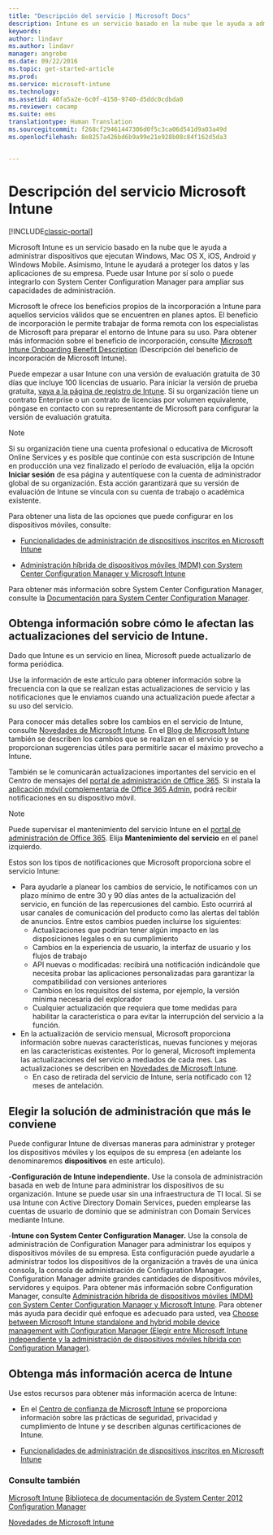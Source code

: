 ```yaml
---
title: "Descripción del servicio | Microsoft Docs"
description: Intune es un servicio basado en la nube que le ayuda a administrar dispositivos Windows, iOS, Mac OS X, Android y Windows Mobile.
keywords: 
author: lindavr
ms.author: lindavr
manager: angrobe
ms.date: 09/22/2016
ms.topic: get-started-article
ms.prod: 
ms.service: microsoft-intune
ms.technology: 
ms.assetid: 40fa5a2e-6c0f-4150-9740-d5ddc0cdbda0
ms.reviewer: cacamp
ms.suite: ems
translationtype: Human Translation
ms.sourcegitcommit: f268cf29461447306d0f5c3ca06d541d9a03a49d
ms.openlocfilehash: 8e8257a426bd6b9a99e21e928b08c84f162d5da3


---
```


# <a name="microsoft-intune-service-description"></a>Descripción del servicio Microsoft Intune

[!INCLUDE[classic-portal](../includes/classic-portal.md)]

Microsoft Intune es un servicio basado en la nube que le ayuda a administrar dispositivos que ejecutan Windows, Mac OS X, iOS, Android y Windows Mobile. Asimismo, Intune le ayudará a proteger los datos y las aplicaciones de su empresa. Puede usar Intune por sí solo o puede integrarlo con System Center Configuration Manager para ampliar sus capacidades de administración.

Microsoft le ofrece los beneficios propios de la incorporación a Intune para aquellos servicios válidos que se encuentren en planes aptos. El beneficio de incorporación le permite trabajar de forma remota con los especialistas de Microsoft para preparar el entorno de Intune para su uso. Para obtener más información sobre el beneficio de incorporación, consulte [Microsoft Intune Onboarding Benefit Description](http://go.microsoft.com/fwlink/?LinkId=619281) (Descripción del beneficio de incorporación de Microsoft Intune).

Puede empezar a usar Intune con una versión de evaluación gratuita de 30 días que incluye 100 licencias de usuario. Para iniciar la versión de prueba gratuita, [vaya a la página de registro de Intune](http://www.microsoft.com/en-us/server-cloud/products/microsoft-intune/). Si su organización tiene un contrato Enterprise o un contrato de licencias por volumen equivalente, póngase en contacto con su representante de Microsoft para configurar la versión de evaluación gratuita.

> [!NOTE]
> Si su organización tiene una cuenta profesional o educativa de Microsoft Online Services y es posible que continúe con esta suscripción de Intune en producción una vez finalizado el período de evaluación, elija la opción **Iniciar sesión** de esa página y autentíquese con la cuenta de administrador global de su organización. Esta acción garantizará que su versión de evaluación de Intune se vincula con su cuenta de trabajo o académica existente.

Para obtener una lista de las opciones que puede configurar en los dispositivos móviles, consulte:

-   [Funcionalidades de administración de dispositivos inscritos en Microsoft Intune](/intune/get-started/mobile-device-management-capabilities-in-microsoft-intune)

-   [Administración híbrida de dispositivos móviles (MDM) con System Center Configuration Manager y Microsoft Intune](https://technet.microsoft.com/library/mt627883.aspx)

Para obtener más información sobre System Center Configuration Manager, consulte la [Documentación para System Center Configuration Manager](https://technet.microsoft.com/library/mt346023.aspx).

## <a name="learn-how-intune-service-updates-affect-you"></a>Obtenga información sobre cómo le afectan las actualizaciones del servicio de Intune.
Dado que Intune es un servicio en línea, Microsoft puede actualizarlo de forma periódica.

Use la información de este artículo para obtener información sobre la frecuencia con la que se realizan estas actualizaciones de servicio y las notificaciones que le enviamos cuando una actualización puede afectar a su uso del servicio.

Para conocer más detalles sobre los cambios en el servicio de Intune, consulte [Novedades de Microsoft Intune](/intune/deploy-use/whats-new-in-microsoft-intune). En el [Blog de Microsoft Intune](http://blogs.technet.com/b/microsoftintune/) también se describen los cambios que se realizan en el servicio y se proporcionan sugerencias útiles para permitirle sacar el máximo provecho a Intune.

También se le comunicarán actualizaciones importantes del servicio en el Centro de mensajes del [portal de administración de Office 365](https://portal.office.com/Admin/Default.aspx). Si instala la [aplicación móvil complementaria de Office 365 Admin](https://support.office.com/article/Office-365-Admin-Mobile-App-e16f6421-2a1a-4142-bf9d-9846600a060a), podrá recibir notificaciones en su dispositivo móvil.

> [!NOTE]
> Puede supervisar el mantenimiento del servicio Intune en el [portal de administración de Office 365](https://portal.office.com/Admin/Default.aspx). Elija **Mantenimiento del servicio** en el panel izquierdo.  

Estos son los tipos de notificaciones que Microsoft proporciona sobre el servicio Intune:
-   Para ayudarle a planear los cambios de servicio, le notificamos con un plazo mínimo de entre 30 y 90 días antes de la actualización del servicio, en función de las repercusiones del cambio. Esto ocurrirá al usar canales de comunicación del producto como las alertas del tablón de anuncios. Entre estos cambios pueden incluirse los siguientes:
    * Actualizaciones que podrían tener algún impacto en las disposiciones legales o en su cumplimiento
    * Cambios en la experiencia de usuario, la interfaz de usuario y los flujos de trabajo
    * API nuevas o modificadas: recibirá una notificación indicándole que necesita probar las aplicaciones personalizadas para garantizar la compatibilidad con versiones anteriores
    * Cambios en los requisitos del sistema, por ejemplo, la versión mínima necesaria del explorador
    * Cualquier actualización que requiera que tome medidas para habilitar la característica o para evitar la interrupción del servicio a la función.
-   En la actualización de servicio mensual, Microsoft proporciona información sobre nuevas características, nuevas funciones y mejoras en las características existentes. Por lo general, Microsoft implementa las actualizaciones del servicio a mediados de cada mes. Las actualizaciones se describen en [Novedades de Microsoft Intune](/intune/deploy-use/whats-new-in-microsoft-intune).
    -   En caso de retirada del servicio de Intune, sería notificado con 12 meses de antelación.

## <a name="choose-the-management-solution-thats-right-for-you"></a>Elegir la solución de administración que más le conviene
Puede configurar Intune de diversas maneras para administrar y proteger los dispositivos móviles y los equipos de su empresa (en adelante los denominaremos **dispositivos** en este artículo).

-**Configuración de Intune independiente.** Use la consola de administración basada en web de Intune para administrar los dispositivos de su organización. Intune se puede usar sin una infraestructura de TI local. Si se usa Intune con Active Directory Domain Services, pueden emplearse las cuentas de usuario de dominio que se administran con Domain Services mediante Intune.

-**Intune con System Center Configuration Manager.** Use la consola de administración de Configuration Manager para administrar los equipos y dispositivos móviles de su empresa. Esta configuración puede ayudarle a administrar todos los dispositivos de la organización a través de una única consola, la consola de administración de Configuration Manager. Configuration Manager admite grandes cantidades de dispositivos móviles, servidores y equipos. Para obtener más información sobre Configuration Manager, consulte [Administración híbrida de dispositivos móviles (MDM) con System Center Configuration Manager y Microsoft Intune](https://technet.microsoft.com/library/mt627883.aspx). Para obtener más ayuda para decidir qué enfoque es adecuado para usted, vea [Choose between Microsoft Intune standalone and hybrid mobile device management with Configuration Manager (Elegir entre Microsoft Intune independiente y la administración de dispositivos móviles híbrida con Configuration Manager)](https://technet.microsoft.com/en-us/library/mt706478.aspx).


## <a name="learn-more-about-intune"></a>Obtenga más información acerca de Intune
Use estos recursos para obtener más información acerca de Intune:

- En el [Centro de confianza de Microsoft Intune](http://www.microsoft.com/en-us/server-cloud/products/intune-trust-center/) se proporciona información sobre las prácticas de seguridad, privacidad y cumplimiento de Intune y se describen algunas certificaciones de Intune.

- [Funcionalidades de administración de dispositivos inscritos en Microsoft Intune](/intune/get-started/mobile-device-management-capabilities-in-microsoft-intune)

### <a name="see-also"></a>Consulte también
[Microsoft Intune](https://docs.microsoft.com/intune/)
[Biblioteca de documentación de System Center 2012 Configuration Manager](https://technet.microsoft.com/library/gg682041.aspx)

[Novedades de Microsoft Intune](/intune/deploy-use/whats-new-in-microsoft-intune)



<!--HONumber=Dec16_HO3-->


